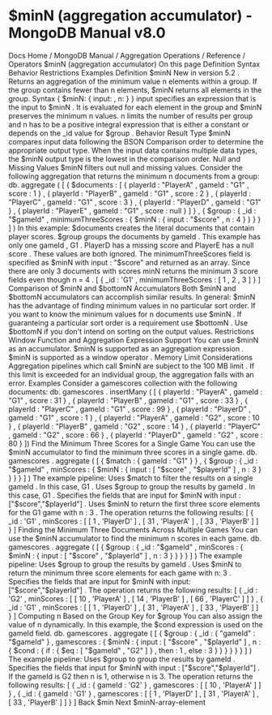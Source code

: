 # $minN (aggregation accumulator) - MongoDB Manual v8.0


Docs Home / MongoDB Manual / Aggregation Operations / Reference / Operators $minN (aggregation accumulator) On this page Definition Syntax Behavior Restrictions Examples Definition $minN New in version 5.2 . Returns an aggregation of the minimum value n elements within a
group. If the group contains fewer than n elements, $minN returns all elements in the group. Syntax { $minN: { input: <expression>, n: <expression> } } input specifies an expression that is the input to $minN . It
is evaluated for each element in the group and $minN preserves the
minimum n values. n limits the number of results per group and n has to be a
positive integral expression that is either a constant or depends on
the _id value for $group . Behavior Result Type $minN compares input data following the BSON Comparison order to
determine the appropriate output type. When the input data contains
multiple data types, the $minN output type is the lowest in the comparison order. Null and Missing Values $minN filters out null and missing values. Consider the following aggregation that returns the minimum n documents from a group: db. aggregate ( [ { $documents : [ { playerId : "PlayerA" , gameId : "G1" , score : 1 } , { playerId : "PlayerB" , gameId : "G1" , score : 2 } , { playerId : "PlayerC" , gameId : "G1" , score : 3 } , { playerId : "PlayerD" , gameId : "G1" } , { playerId : "PlayerE" , gameId : "G1" , score : null } ] } , { $group : { _id : "$gameId" , minimumThreeScores : { $minN : { input : "$score" , n : 4 } } } } ] ) In this example: $documents creates the literal documents that contain
player scores. $group groups the documents by gameId . This
example has only one gameId , G1 . PlayerD has a missing score and PlayerE has a
null score . These values are both ignored. The minimumThreeScores field is specified as $minN with input : "$score" and returned as an array. Since there are only 3 documents with scores minN returns
the minimum 3 score fields even though n = 4 . [ { _id : 'G1' , minimumThreeScores : [ 1 , 2 , 3 ] } ] Comparison of $minN and $bottomN Accumulators Both $minN and $bottomN accumulators can accomplish
similar results. In general: $minN has the advantage of finding minimum values
in no particular sort order. If you want to know the
minimum values for n documents use $minN . If guaranteing a particular sort order is a requirement
use $bottomN . Use $bottomN if you don't intend on sorting on the output
values. Restrictions Window Function and Aggregation Expression Support You can use $minN as an accumulator. $minN is supported as an aggregation expression . $minN is supported as a window operator . Memory Limit Considerations Aggregation pipelines which call $minN are subject to the 100 MB limit . If this
limit is exceeded for an individual group, the aggregation fails
with an error. Examples Consider a gamescores collection with the following documents: db. gamescores . insertMany ( [ { playerId : "PlayerA" , gameId : "G1" , score : 31 } , { playerId : "PlayerB" , gameId : "G1" , score : 33 } , { playerId : "PlayerC" , gameId : "G1" , score : 99 } , { playerId : "PlayerD" , gameId : "G1" , score : 1 } , { playerId : "PlayerA" , gameId : "G2" , score : 10 } , { playerId : "PlayerB" , gameId : "G2" , score : 14 } , { playerId : "PlayerC" , gameId : "G2" , score : 66 } , { playerId : "PlayerD" , gameId : "G2" , score : 80 } ]) Find the Minimum Three Scores for a Single Game You can use the $minN accumulator to find the minimum three scores
in a single game. db. gamescores . aggregate ( [ { $match : { gameId : "G1" } } , { $group : { _id : "$gameId" , minScores : { $minN : { input : [ "$score" , "$playerId" ] , n : 3 } } } } ] ) The example pipeline: Uses $match to filter the results on a single gameId .
In this case, G1 . Uses $group to group the results by gameId . In this
case, G1 . Specifies the fields that are input for $minN with input : ["$score","$playerId"] . Uses $minN to return the first three score elements
for the G1 game with n : 3 . The operation returns the following results: [ { _id : 'G1' , minScores : [ [ 1 , 'PlayerD' ] , [ 31 , 'PlayerA' ] , [ 33 , 'PlayerB' ] ] } ] Finding the Minimum Three Documents Across Multiple Games You can use the $minN accumulator to find the minimum n scores in each game. db. gamescores . aggregate ( [ { $group : { _id : "$gameId" , minScores : { $minN : { input : [ "$score" , "$playerId" ] , n : 3 } } } } ] ) The example pipeline: Uses $group to group the results by gameId . Uses $minN to return the minimum three score elements
for each game with n: 3 . Specifies the fields that are input for $minN with input: ["$score","$playerId"] . The operation returns the following results: [ { _id : 'G2' , minScores : [ [ 10 , 'PlayerA' ] , [ 14 , 'PlayerB' ] , [ 66 , 'PlayerC' ] ] } , { _id : 'G1' , minScores : [ [ 1 , 'PlayerD' ] , [ 31 , 'PlayerA' ] , [ 33 , 'PlayerB' ] ] } ] Computing n Based on the Group Key for $group You can also assign the value of n dynamically. In this example,
the $cond expression is used on the gameId field. db. gamescores . aggregate ( [ { $group : { _id : { "gameId" : "$gameId" } , gamescores : { $minN : { input : [ "$score" , "$playerId" ] , n : { $cond : { if : { $eq : [ "$gameId" , "G2" ] } , then : 1 , else : 3 } } } } } } ] ) The example pipeline: Uses $group to group the results by gameId . Specifies the fields that input for $minN with input : ["$score","$playerId"] . If the gameId is G2 then n is 1, otherwise n is 3. The operation returns the following results: [ { _id : { gameId : 'G2' } , gamescores : [ [ 10 , 'PlayerA' ] ] } , { _id : { gameId : 'G1' } , gamescores : [ [ 1 , 'PlayerD' ] , [ 31 , 'PlayerA' ] , [ 33 , 'PlayerB' ] ] } ] Back $min Next $minN-array-element
